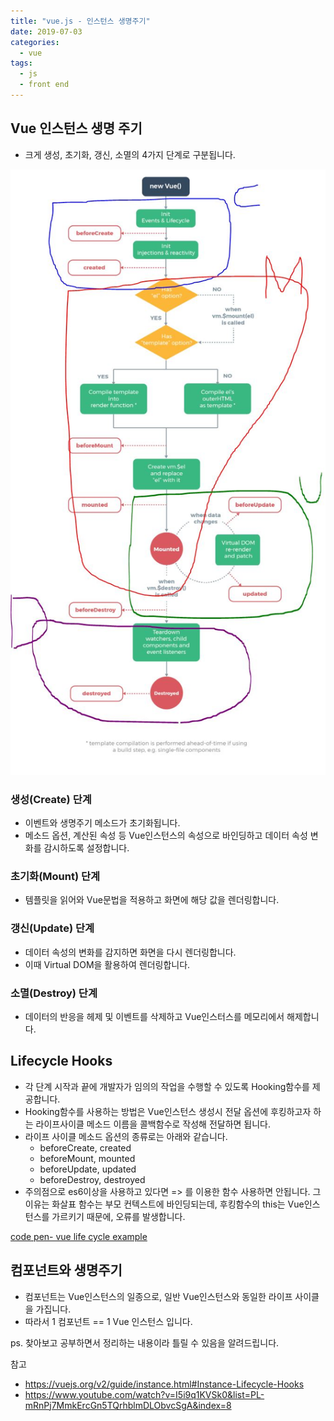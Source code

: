 ```yaml
---
title: "vue.js - 인스턴스 생명주기"
date: 2019-07-03
categories:
  - vue
tags:
  - js
  - front end
---
```


## Vue 인스턴스 생명 주기

- 크게 생성, 초기화, 갱신, 소멸의 4가지 단계로 구분됩니다.

![vue life cycle diagram](/images/vue_lifecycle.JPG)

### 생성(Create) 단계

- 이벤트와 생명주기 메소드가 초기화됩니다.
- 메소드 옵션, 계산된 속성 등 Vue인스턴스의 속성으로 바인딩하고 데이터 속성 변화를 감시하도록 설정합니다.

### 초기화(Mount) 단계

- 템플릿을 읽어와 Vue문법을 적용하고 화면에 해당 값을 렌더링합니다.

### 갱신(Update) 단계

- 데이터 속성의 변화를 감지하면 화면을 다시 렌더링합니다.
- 이때 Virtual DOM을 활용하여 렌더링합니다.

### 소멸(Destroy) 단계

- 데이터의 반응을 헤제 및 이벤트를 삭제하고 Vue인스터스를 메모리에서 해제합니다.

## Lifecycle Hooks

- 각 단계 시작과 끝에 개발자가 임의의 작업을 수행할 수 있도록 Hooking함수를 제공합니다.
- Hooking함수를 사용하는 방법은 Vue인스턴스 생성시 전달 옵션에 후킹하고자 하는 라이프사이클 메소드 이름을 콜백함수로 작성해 전달하면 됩니다.
- 라이프 사이클 메소드 옵션의 종류로는 아래와 같습니다.
  - beforeCreate, created
  - beforeMount, mounted
  - beforeUpdate, updated
  - beforeDestroy, destroyed
- 주의점으로 es6이상을 사용하고 있다면 => 를 이용한 함수 사용하면 안됩니다. 그 이유는 화살표 함수는 부모 컨텍스트에 바인딩되는데, 후킹함수의 this는 Vue인스턴스를 가르키기 때문에, 오류를 발생합니다.

[code pen- vue life cycle example](https://codepen.io/grayhacker91/pen/xoPRxo "Vue-Life-Cycle-Example")

## 컴포넌트와 생명주기

- 컴포넌트는 Vue인스턴스의 일종으로, 일반 Vue인스턴스와 동일한 라이프 사이클을 가집니다.
- 따라서 1 컴포넌트 == 1 Vue 인스턴스 입니다.

ps. 찾아보고 공부하면서 정리하는 내용이라 틀릴 수 있음을 알려드립니다.

참고

- <https://vuejs.org/v2/guide/instance.html#Instance-Lifecycle-Hooks>
- <https://www.youtube.com/watch?v=I5i9q1KVSk0&list=PL-mRnPj7MmkErcGn5TQrhblmDLObvcSgA&index=8>

